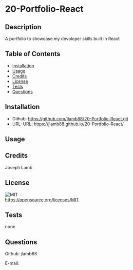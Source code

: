 # 20-Portfolio-React
## Description
  A portfolio to showcase my devoloper skills built in React

## Table of Contents

- [Installation](#installation)
- [Usage](#usage)
- [Credits](#credits)
- [License](#license)
- [Tests](#tests)
- [Questions](#questions)

## Installation
- Github: https://github.com/jlamb88/20-Portfolio-React.git
- URL: URL: https://jlamb88.github.io/20-Portfolio-React/

## Usage
  

## Credits
  Joseph Lamb

## License
 ![MIT](https://img.shields.io/badge/License-MIT-yellow.svg) 
<br>https://opensource.org/licenses/MIT

## Tests
  none

## Questions
  Github: jlamb88

  E-mail: 